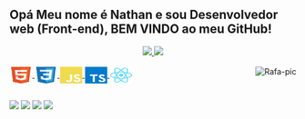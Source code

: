 ## Opá Meu nome é Nathan e sou Desenvolvedor web (Front-end), BEM VINDO ao meu GitHub!

<div align="center">
  <a href="https://github.com/nattanc">
  <img height="160em" src="https://github-readme-stats.vercel.app/api?username=NattaNC&show_icons=true&theme=codeSTACKr&include_all_commits=true&count_private=true"/>
  <img height="160em" src="https://github-readme-stats.vercel.app/api/top-langs/?username=NattaNC&layout=compact&langs_count=7&theme=codeSTACKr"/>
</div>
<div style="display: inline_block"><br>
  <img align="center" alt="Nattan-HTML" height="30" width="40" src="https://raw.githubusercontent.com/devicons/devicon/master/icons/html5/html5-original.svg">
  <img align="center" alt="Nattan-CSS" height="30" width="40" src="https://raw.githubusercontent.com/devicons/devicon/master/icons/css3/css3-original.svg">
  <img align="center" alt="Nattan-Js" height="30" width="40" src="https://raw.githubusercontent.com/devicons/devicon/master/icons/javascript/javascript-plain.svg">
  <img align="center" alt="Nattan-Ts" height="30" width="40" src="https://raw.githubusercontent.com/devicons/devicon/master/icons/typescript/typescript-plain.svg">
  <img align="center" alt="Nattan-React" height="30" width="40" src="https://raw.githubusercontent.com/devicons/devicon/master/icons/react/react-original.svg">
  <a href="https://im.ge/i/1NKDU9"><img align="right" alt="Rafa-pic" height="150" src="https://i.im.ge/2022/09/26/1NKDU9.Adventure-Time-BMO-PNG-Background-Image.png" alt="Adventure-Time-BMO-PNG-Background-Image" border="0"></a>
</div>

 ##
 
<div> 
  <a href="https://instagram.com/nathaancorreia" target="_blank"><img src="https://img.shields.io/badge/-Instagram-%23E4405F?style=for-the-badge&logo=instagram&logoColor=white" target="_blank"></a>
  <a href = "mailto:naathancaue556@gmail.com"><img src="https://img.shields.io/badge/-Gmail-%23333?style=for-the-badge&logo=gmail&logoColor=white" target="_blank"></a>
  <a href="https://www.linkedin.com/in/nathan-correia-1690831a2" target="_blank"><img src="https://img.shields.io/badge/-LinkedIn-%230077B5?style=for-the-badge&logo=linkedin&logoColor=white" target="_blank"></a>
  <a href="https://api.whatsapp.com/send?phone=5511967651056" target="_blank"><img src="https://img.shields.io/badge/-Whatsapp-MAA57?style=for-the-badge&logo=whatsapp&logoColor=white target="_blank"></a>
 
</div>
